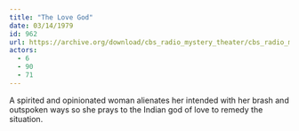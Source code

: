 ```yaml
---
title: "The Love God"
date: 03/14/1979
id: 962
url: https://archive.org/download/cbs_radio_mystery_theater/cbs_radio_mystery_theater-0951-1000.zip/cbs_radio_mystery_theater-0951-1000%2Fcbsrmt_0962_the_love_god.mp3
actors:
  - 6
  - 90
  - 71
---
```

A spirited and opinionated woman alienates her intended with her brash and outspoken ways so she prays to the Indian god of love to remedy the situation.
